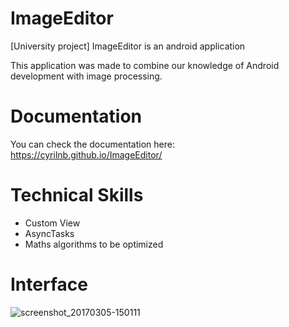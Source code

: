 # ImageEditor
[University project] ImageEditor is an android application

This application was made to combine our knowledge of Android development with image processing.

# Documentation
You can check the documentation here: https://cyrilnb.github.io/ImageEditor/

# Technical Skills
- Custom View
- AsyncTasks
- Maths algorithms to be optimized

# Interface

![screenshot_20170305-150111](https://cloud.githubusercontent.com/assets/15064826/23593393/c382387e-020e-11e7-937c-013d92beed93.png)
